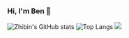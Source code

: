 ### Hi, I'm Ben 👋

<!--
**zbl14/zbl14** is a ✨ _special_ ✨ repository because its `README.md` (this file) appears on your GitHub profile.

Here are some ideas to get you started:

- 🔭 I’m currently working on ...
- 🌱 I’m currently learning ...
- 👯 I’m looking to collaborate on ...
- 🤔 I’m looking for help with ...
- 💬 Ask me about ...
- 📫 How to reach me: ...
- 😄 Pronouns: ...
- ⚡ Fun fact: ...
-->


![Zhibin's GitHub stats](https://github-readme-stats-zbl14.vercel.app/api?username=zbl14&show_icons=true&count_private=true&hide_rank=true)
![Top Langs](https://github-readme-stats-zbl14.vercel.app/api/top-langs/?username=zbl14&card_width=700)
<img src="https://github-readme-stats-zbl14.vercel.app/api/top-langs/?username=zbl14&card_width=400" />


